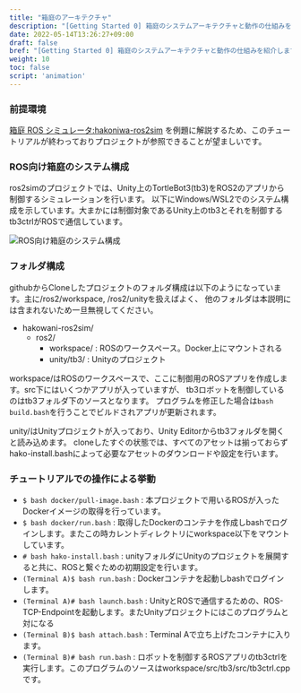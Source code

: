 ```yaml
---
title: "箱庭のアーキテクチャ"
description: "[Getting Started 0] 箱庭のシステムアーキテクチャと動作の仕組みを紹介します"
date: 2022-05-14T13:26:27+09:00
draft: false
bref: "[Getting Started 0] 箱庭のシステムアーキテクチャと動作の仕組みを紹介します"
weight: 10
toc: false
script: 'animation'
---
```


### 前提環境
[箱庭 ROS シミュレータ:hakoniwa-ros2sim](https://github.com/toppers/hakoniwa-ros2sim)
を例題に解説するため、このチュートリアルが終わっておりプロジェクトが参照できることが望ましいです。

### ROS向け箱庭のシステム構成
ros2simのプロジェクトでは、Unity上のTortleBot3(tb3)をROS2のアプリから制御するシミュレーションを行います。
以下にWindows/WSL2でのシステム構成を示しています。大まかには制御対象であるUnity上のtb3とそれを制御するtb3ctrlがROSで通信しています。

![ROS向け箱庭のシステム構成](/hakoniwa/img/getting-started/ros2sim_overview.png)

### フォルダ構成
githubからCloneしたプロジェクトのフォルダ構成は以下のようになっています。主に/ros2/workspace, /ros2/unityを扱えばよく、
他のフォルダは本説明には含まれないため一旦無視してください。

- hakowani-ros2sim/
  - ros2/
    - workspace/  : ROSのワークスペース。Docker上にマウントされる
    - unity/tb3/  : Unityのプロジェクト

workspace/はROSのワークスペースで、ここに制御用のROSアプリを作成します。src下にはいくつかアプリが入っていますが、
tb3ロボットを制御しているのはtb3フォルダ下のソースとなります。
プログラムを修正した場合は```bash build.bash```を行うことでビルドされアプリが更新されます。

unity/はUnityプロジェクトが入っており、Unity Editorからtb3フォルダを開くと読み込めます。
cloneしたすぐの状態では、すべてのアセットは揃っておらずhako-install.bashによって必要なアセットのダウンロードや設定を行います。

### チュートリアルでの操作による挙動
- ```$ bash docker/pull-image.bash``` : 本プロジェクトで用いるROSが入ったDockerイメージの取得を行っています。
- ```$ bash docker/run.bash``` : 取得したDockerのコンテナを作成しbashでログインします。またこの時カレントディレクトリにworkspace以下をマウントしています。
- ```# bash hako-install.bash``` : unityフォルダにUnityのプロジェクトを展開すると共に、ROSと繋ぐための初期設定を行います。
- ```(Terminal A)$ bash run.bash``` : Dockerコンテナを起動しbashでログインします。
- ```(Terminal A)# bash launch.bash``` : UnityとROSで通信するための、ROS-TCP-Endpointを起動します。またUnityプロジェクトにはこのプログラムと対になる
- ```(Terminal B)$ bash attach.bash``` : Terminal Aで立ち上げたコンテナに入ります。
- ```(Terminal B)# bash run.bash``` : ロボットを制御するROSアプリのtb3ctrlを実行します。このプログラムのソースはworkspace/src/tb3/src/tb3ctrl.cppです。

### 